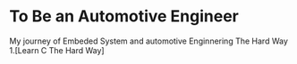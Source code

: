 # To Be an Automotive Engineer 
My journey of Embeded System and automotive Enginnering The Hard Way 
1.[Learn C The Hard Way] 

